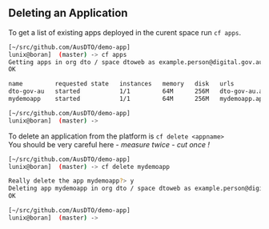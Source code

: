 ## Deleting an Application

To get a list of existing apps deployed in the curent space run `cf apps`.

``` bash
[~/src/github.com/AusDTO/demo-app]
lunix@boran]  (master) -> cf apps
Getting apps in org dto / space dtoweb as example.person@digital.gov.au...
OK

name         requested state   instances   memory   disk   urls
dto-gov-au   started           1/1         64M      256M   dto-gov-au.apps.staging.digital.gov.au
mydemoapp    started           1/1         64M      256M   mydemoapp.apps.staging.digital.gov.au

[~/src/github.com/AusDTO/demo-app]
lunix@boran]  (master) ->
```

To delete an application from the platform is `cf delete <appname>`  
You should be very careful here - _measure twice - cut once !_

``` bash
[~/src/github.com/AusDTO/demo-app]
lunix@boran]  (master) -> cf delete mydemoapp

Really delete the app mydemoapp?> y
Deleting app mydemoapp in org dto / space dtoweb as example.person@digital.gov.au...
OK

[~/src/github.com/AusDTO/demo-app]
lunix@boran]  (master) ->

```
